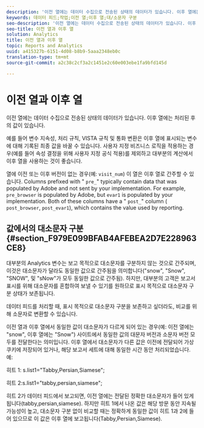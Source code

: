 ```yaml
---
description: '이전 열에는 데이터 수집으로 전송된 상태의 데이터가 있습니다. 이후 열에는 처리된 후의 값이 있습니다. '
keywords: 데이터 피드;작업;이전 열;이후 열;대/소문자 구분
seo-description: '이전 열에는 데이터 수집으로 전송된 상태의 데이터가 있습니다. 이후 열에는 처리된 후의 값이 있습니다. '
seo-title: 이전 열과 이후 열
solution: Analytics
title: 이전 열과 이후 열
topic: Reports and Analytics
uuid: a415327b-6151-4d08-b8b9-5aaa2348eb0c
translation-type: tm+mt
source-git-commit: a2c38c2cf3a2c1451e2c60e003ebe1fa9bfd145d

---
```



# 이전 열과 이후 열

이전 열에는 데이터 수집으로 전송된 상태의 데이터가 있습니다. 이후 열에는 처리된 후의 값이 있습니다. 

예를 들어 변수 지속성, 처리 규칙, VISTA 규칙 및 통화 변환은 이후 열에 표시되는 변수에 대해 기록된 최종 값을 바꿀 수 있습니다. 사용자 지정 비즈니스 로직을 적용하는 경우(예를 들어 속성 결정을 위해 사용자 지정 공식 적용)를 제외하고 대부분의 계산에서 이후 열을 사용하는 것이 좋습니다.

열에 이전 또는 이후 버전이 없는 경우(예: `visit_num`) 이 열은 이후 열로 간주할 수 있습니다. Columns prefixed with " `pre_`" typically contain data that was populated by Adobe and not sent by your implementation. For example, `pre_browser` is populated by Adobe, but `evar1` is populated by your implementation. Both of these columns have a " `post_`" column ( `post_browser`, `post_evar1`), which contains the value used by reporting.

## 값에서의 대소문자 구분 {#section_F979E099BFAB4AFEBEA2D7E228963CE8}

대부분의 Analytics 변수는 보고 목적으로 대소문자를 구분하지 않는 것으로 간주되며, 이것은 대소문자가 달라도 동일한 값으로 간주됨을 의미합니다("snow", "Snow", "SNOW", 및 "sNow"가 모두 동일한 값으로 간주됨). 하지만, 대부분의 고객은 보고서 표시를 위해 대소문자를 혼합하여 보낼 수 있기를 원하므로 표시 목적으로 대소문자 구분 상태가 보존됩니다.

데이터 피드를 처리할 때, 표시 목적으로 대소문자 구분을 보존하고 싶더라도, 비교를 위해 소문자로 변환할 수 있습니다.

이전 열과 이후 열에서 동일한 값이 대소문자가 다르게 되어 있는 경우(예: 이전 열에는 "snow", 이후 열에는 "Snow") 사이트에서 동일한 값의 대문자 버전과 소문자 버전 모두를 전달한다는 의미입니다. 이후 열에서 대소문자가 다른 값은 이전에 전달되어 가상 쿠키에 저장되어 있거나, 해당 보고서 세트에 대해 동일한 시간 동안 처리되었습니다. 예:

히트 1: s.list1="Tabby,Persian,Siamese";

히트 2:s.list1="tabby,persian,siamese";

히트 2가 데이터 피드에서 보고되면, 이전 열에는 전달된 정확한 대소문자가 들어 있게 됩니다(tabby,persian,siamese). 하지만 히트 1에서 나온 값은 해당 방문 동안 지속될 가능성이 높고, 대소문자 구분 없이 비교할 때는 정확하게 동일한 값이 히트 1과 2에 들어 있으므로 이 값은 이후 열에 보고됩니다(Tabby,Persian,Siamese).
